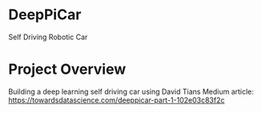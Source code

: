 # DeepPiCar
Self Driving Robotic Car 

# Project Overview
Building a deep learning self driving car using David Tians Medium article: <br>
https://towardsdatascience.com/deeppicar-part-1-102e03c83f2c
